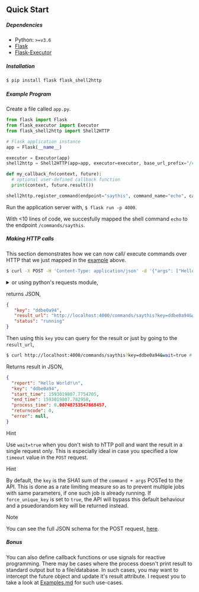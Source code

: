 ## Quick Start

##### Dependencies

* Python: `>=v3.6`
* [Flask](https://pypi.org/project/Flask/)
* [Flask-Executor](https://pypi.org/project/Flask-Executor)

##### Installation

```bash
$ pip install flask flask_shell2http
```

##### Example Program

Create a file called `app.py`.

```python
from flask import Flask
from flask_executor import Executor
from flask_shell2http import Shell2HTTP

# Flask application instance
app = Flask(__name__)

executor = Executor(app)
shell2http = Shell2HTTP(app=app, executor=executor, base_url_prefix="/commands/")

def my_callback_fn(context, future):
  # optional user-defined callback function
  print(context, future.result())

shell2http.register_command(endpoint="saythis", command_name="echo", callback_fn=my_callback_fn, decorators=[])
```

Run the application server with, `$ flask run -p 4000`.

With <10 lines of code, we succesfully mapped the shell command `echo` to the endpoint `/commands/saythis`.

##### Making HTTP calls

This section demonstrates how we can now call/ execute commands over HTTP that we just mapped in the [example](#example-program) above.

```bash
$ curl -X POST -H 'Content-Type: application/json' -d '{"args": ["Hello", "World!"]}' http://localhost:4000/commands/saythis
```

<details><summary>or using python's requests module,</summary>

```python
# You can also add a timeout if you want, default value is 3600 seconds
data = {"args": ["Hello", "World!"], "timeout": 60, "force_unique_key": False}
resp = requests.post("http://localhost:4000/commands/saythis", json=data)
print("Result:", resp.json())
```

</details>

returns JSON,

```json
{
   "key": "ddbe0a94",
   "result_url": "http://localhost:4000/commands/saythis?key=ddbe0a94&wait=false",
   "status": "running"
}
```

Then using this `key` you can query for the result or just by going to the `result_url`,

```bash
$ curl http://localhost:4000/commands/saythis?key=ddbe0a94&wait=true # wait=true so we don't need to poll
```

Returns result in JSON,

```json
{
  "report": "Hello World!\n",
  "key": "ddbe0a94",
  "start_time": 1593019807.7754705,
  "end_time": 1593019807.782958,
  "process_time": 0.00748753547668457,
  "returncode": 0,
  "error": null,
}
```

<div class="admonition hint">
<p class="admonition-title">Hint</p>
Use <code>wait=true</code> when you don't wish to hTTP poll and want the result in a single request only.
This is especially ideal in case you specified a low <code>timeout</code> value in the <code>POST</code> request.
</div>


<div class="admonition hint">
<p class="admonition-title">Hint</p>
By default, the <code>key</code> is the SHA1 sum of the <code>command + args</code> POSTed to the API. This is done as a rate limiting measure so as to prevent multiple jobs with same parameters, if one such job is already running. If <code>force_unique_key</code> is set to <code>true</code>, the API will bypass this default behaviour and a psuedorandom key will be returned instead.
</div>

<div class="admonition note">
<p class="admonition-title">Note</p>
You can see the full JSON schema for the POST request, <a href="https://github.com/Eshaan7/Flask-Shell2HTTP/blob/master/post-request-schema.json" target="_blank">here</a>.
</div>


##### Bonus

You can also define callback functions or use signals for reactive programming. There may be cases where the process doesn't print result to standard output but to a file/database. In such cases, you may want to intercept the future object and update it's result attribute.
I request you to take a look at [Examples.md](Examples.md) for such use-cases.